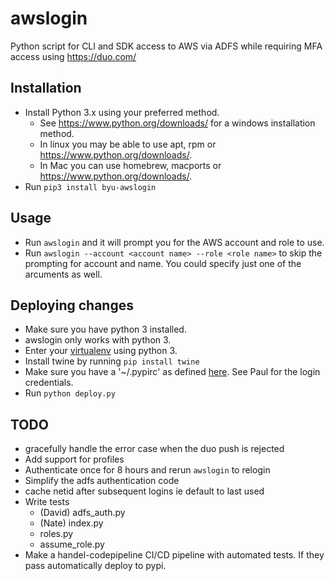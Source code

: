 # awslogin
Python script for CLI and SDK access to AWS via ADFS while requiring MFA access using https://duo.com/

## Installation 
* Install Python 3.x using your preferred method.  
  * See https://www.python.org/downloads/ for a windows installation method.  
  * In linux you may be able to use apt, rpm or https://www.python.org/downloads/.
  * In Mac you can use homebrew, macports or https://www.python.org/downloads/.
* Run `pip3 install byu-awslogin`

## Usage
* Run `awslogin` and it will prompt you for the AWS account and role to use.
* Run `awslogin --account <account name> --role <role name>` to skip the prompting for account and name.  You could specify just one of the arcuments as well.

## Deploying changes
* Make sure you have python 3 installed.
* awslogin only works with python 3.
* Enter your [virtualenv](https://virtualenv.pypa.io/en/stable/) using python 3.
* Install twine by running `pip install twine`
* Make sure you have a '~/.pypirc' as defined [here](https://docs.python.org/3.2/distutils/packageindex.html#pypirc). See Paul for the login credentials.
* Run `python deploy.py`


## TODO
* gracefully handle the error case when the duo push is rejected
* Add support for profiles
* Authenticate once for 8 hours and rerun `awslogin` to relogin
* Simplify the adfs authentication code
* cache netid after subsequent logins ie default to last used
* Write tests
  * (David) adfs_auth.py 
  * (Nate) index.py
  * roles.py
  * assume_role.py
* Make a handel-codepipeline CI/CD pipeline with automated tests.  If they pass automatically deploy to pypi.
